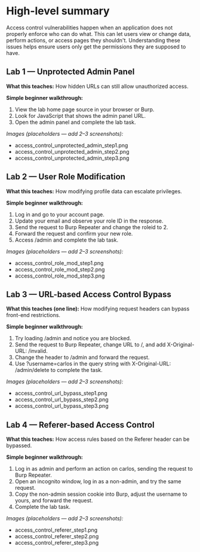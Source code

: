 # High-level summary

Access control vulnerabilities happen when an application does not properly enforce who can do what. This can let users view or change data, perform actions, or access pages they shouldn't. Understanding these issues helps ensure users only get the permissions they are supposed to have.

## Lab 1 — Unprotected Admin Panel

**What this teaches:** How hidden URLs can still allow unauthorized access.

**Simple beginner walkthrough:**

1. View the lab home page source in your browser or Burp.
2. Look for JavaScript that shows the admin panel URL.
3. Open the admin panel and complete the lab task.

*Images (placeholders — add 2–3 screenshots):*

* access\_control\_unprotected\_admin\_step1.png
* access\_control\_unprotected\_admin\_step2.png
* access\_control\_unprotected\_admin\_step3.png


## Lab 2 — User Role Modification

**What this teaches:** How modifying profile data can escalate privileges.

**Simple beginner walkthrough:**

1. Log in and go to your account page.
2. Update your email and observe your role ID in the response.
3. Send the request to Burp Repeater and change the roleid to 2.
4. Forward the request and confirm your new role.
5. Access /admin and complete the lab task.

*Images (placeholders — add 2–3 screenshots):*

* access\_control\_role\_mod\_step1.png
* access\_control\_role\_mod\_step2.png
* access\_control\_role\_mod\_step3.png


## Lab 3 — URL-based Access Control Bypass

**What this teaches (one line):** How modifying request headers can bypass front-end restrictions.

**Simple beginner walkthrough:**

1. Try loading /admin and notice you are blocked.
2. Send the request to Burp Repeater, change URL to /, and add X-Original-URL: /invalid.
3. Change the header to /admin and forward the request.
4. Use ?username=carlos in the query string with X-Original-URL: /admin/delete to complete the task.

*Images (placeholders — add 2–3 screenshots):*

* access\_control\_url\_bypass\_step1.png
* access\_control\_url\_bypass\_step2.png
* access\_control\_url\_bypass\_step3.png


## Lab 4 — Referer-based Access Control

**What this teaches:** How access rules based on the Referer header can be bypassed.

**Simple beginner walkthrough:**

1. Log in as admin and perform an action on carlos, sending the request to Burp Repeater.
2. Open an incognito window, log in as a non-admin, and try the same request.
3. Copy the non-admin session cookie into Burp, adjust the username to yours, and forward the request.
4. Complete the lab task.

*Images (placeholders — add 2–3 screenshots):*

* access\_control\_referer\_step1.png
* access\_control\_referer\_step2.png
* access\_control\_referer\_step3.png



